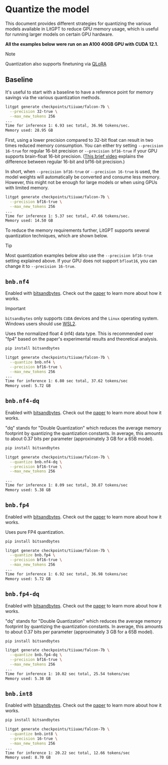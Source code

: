 # Quantize the model

This document provides different strategies for quantizing the various models available in LitGPT to reduce GPU memory usage, which is useful for running larger models on certain GPU hardware.

**All the examples below were run on an A100 40GB GPU with CUDA 12.1.**

> [!NOTE]
> Quantization also supports finetuning via [QLoRA](finetune_lora.md)

## Baseline

It's useful to start with a baseline to have a reference point for memory savings via the various quantization methods.

```bash
litgpt generate checkpoints/tiiuae/falcon-7b \
  --precision 32-true \
  --max_new_tokens 256
...
Time for inference 1: 6.93 sec total, 36.96 tokens/sec.
Memory used: 28.95 GB
```

First, using a lower precision compared to 32-bit float can result in two times reduced memory consumption. You can either try setting `--precision 16-true` for regular 16-bit precision or  `--precision bf16-true` if your GPU supports brain-float 16-bit precision. ([This brief video](https://lightning.ai/courses/deep-learning-fundamentals/9.0-overview-techniques-for-speeding-up-model-training/unit-9.1-accelerated-model-training-via-mixed-precision-training/) explains the difference between regular 16-bit and bf16-bit precision.)

In short, when `--precision bf16-true` or `--precision 16-true` is used, the model weights will automatically be converted and consume less memory.
However, this might not be enough for large models or when using GPUs with limited memory.

```bash
litgpt generate checkpoints/tiiuae/falcon-7b \
  --precision bf16-true \
  --max_new_tokens 256
...
Time for inference 1: 5.37 sec total, 47.66 tokens/sec.
Memory used: 14.50 GB
```

To reduce the memory requirements further, LitGPT supports several quantization techniques, which are shown below.

> [!TIP]
> Most quantization examples below also use the `--precision bf16-true` setting explained above. If your GPU does not support `bfloat16`, you can change it to `--precision 16-true`.

## `bnb.nf4`

Enabled with [bitsandbytes](https://github.com/TimDettmers/bitsandbytes). Check out the [paper](https://arxiv.org/abs/2305.14314v1) to learn more about how it works.

> [!IMPORTANT]
> `bitsandbytes` only supports `CUDA` devices and the `Linux` operating system.
> Windows users should use [WSL2](https://learn.microsoft.com/en-us/windows/ai/directml/gpu-cuda-in-wsl).

Uses the normalized float 4 (nf4) data type. This is recommended over "fp4" based on the paper's experimental results and theoretical analysis.

```bash
pip install bitsandbytes

litgpt generate checkpoints/tiiuae/falcon-7b \
  --quantize bnb.nf4 \
  --precision bf16-true \
  --max_new_tokens 256
...
Time for inference 1: 6.80 sec total, 37.62 tokens/sec
Memory used: 5.72 GB
```

## `bnb.nf4-dq`

Enabled with [bitsandbytes](https://github.com/TimDettmers/bitsandbytes). Check out the [paper](https://arxiv.org/abs/2305.14314v1) to learn more about how it works.

"dq" stands for "Double Quantization" which reduces the average memory footprint by quantizing the quantization constants.
In average, this amounts to about 0.37 bits per parameter (approximately 3 GB for a 65B model).

```bash
pip install bitsandbytes

litgpt generate checkpoints/tiiuae/falcon-7b \
  --quantize bnb.nf4-dq \
  --precision bf16-true \
  --max_new_tokens 256

...
Time for inference 1: 8.09 sec total, 30.87 tokens/sec
Memory used: 5.38 GB
```

## `bnb.fp4`

Enabled with [bitsandbytes](https://github.com/TimDettmers/bitsandbytes). Check out the [paper](https://arxiv.org/abs/2305.14314v1) to learn more about how it works.

Uses pure FP4 quantization.

```bash
pip install bitsandbytes

litgpt generate checkpoints/tiiuae/falcon-7b \
  --quantize bnb.fp4 \
  --precision bf16-true \
  --max_new_tokens 256
...
Time for inference 1: 6.92 sec total, 36.98 tokens/sec
Memory used: 5.72 GB
```

## `bnb.fp4-dq`

Enabled with [bitsandbytes](https://github.com/TimDettmers/bitsandbytes). Check out the [paper](https://arxiv.org/abs/2305.14314v1) to learn more about how it works.

"dq" stands for "Double Quantization" which reduces the average memory footprint by quantizing the quantization constants.
In average, this amounts to about 0.37 bits per parameter (approximately 3 GB for a 65B model).

```bash
pip install bitsandbytes

litgpt generate checkpoints/tiiuae/falcon-7b \
  --quantize bnb.fp4-dq \
  --precision bf16-true \
  --max_new_tokens 256
...
Time for inference 1: 10.02 sec total, 25.54 tokens/sec
Memory used: 5.38 GB
```

## `bnb.int8`

Enabled with [bitsandbytes](https://github.com/TimDettmers/bitsandbytes). Check out the [paper](https://arxiv.org/abs/2110.02861) to learn more about how it works.

```bash
pip install bitsandbytes

litgpt generate checkpoints/tiiuae/falcon-7b \
  --quantize bnb.int8 \
  --precision 16-true \
  --max_new_tokens 256
...
Time for inference 1: 20.22 sec total, 12.66 tokens/sec
Memory used: 8.70 GB
```
